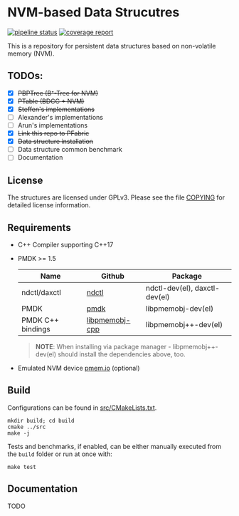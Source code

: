 NVM-based Data Strucutres
=========================
[![pipeline status](https://dbgit.prakinf.tu-ilmenau.de/code/nvm-based_data_structures/badges/master/pipeline.svg)](https://dbgit.prakinf.tu-ilmenau.de/code/nvm-based_data_structures/commits/master)
[![coverage report](https://dbgit.prakinf.tu-ilmenau.de/code/nvm-based_data_structures/badges/master/coverage.svg)](https://dbgit.prakinf.tu-ilmenau.de/code/nvm-based_data_structures/commits/master)

This is a repository for persistent data structures based on non-volatile memory (NVM).
## TODOs: ##
- [x] ~~PBPTree (B⁺-Tree for NVM)~~
- [x] ~~PTable (BDCC + NVM)~~
- [x] ~~Steffen's implementations~~
- [ ] Alexander's implementations
- [ ] Arun's implementations
- [x] ~~Link this repo to PFabric~~
- [x] ~~Data structure installation~~
- [ ] Data structure common benchmark
- [ ] Documentation

## License ##
The structures are licensed under GPLv3.
Please see the file [COPYING](COPYING) for detailed license information.

## Requirements ##
- C++ Compiler supporting C++17
- PMDK >= 1.5

  | Name | Github | Package |
  | ---- | ------ | ------- |
  | ndctl/daxctl      | [ndctl](https://github.com/pmem/ndctl)                    | ndctl-dev(el), daxctl-dev(el) |
  | PMDK              | [pmdk](https://github.com/pmem/pmdk)                      | libpmemobj-dev(el)           |
  | PMDK C++ bindings |  [libpmemobj-cpp](https://github.com/pmem/libpmemobj-cpp) | libpmemobj++-dev(el)         |
  > **NOTE**: When installing via package manager - libpmemobj++-dev(el) should install the dependencies above, too.
- Emulated NVM device [pmem.io](http://pmem.io/2016/02/22/pm-emulation.html) (optional)


## Build ##
Configurations can be found in [src/CMakeLists.txt](src/CMakeLists.txt).

```
mkdir build; cd build
cmake ../src
make -j
```
Tests and benchmarks, if enabled, can be either manually executed from the ```build``` folder or run at once with:

```
make test
```

## Documentation ##
TODO
